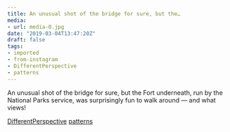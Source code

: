 ```yaml
---
title: An unusual shot of the bridge for sure, but the…
media:
- url: media-0.jpg
date: "2019-03-04T13:47:20Z"
draft: false
tags:
- imported
- from-instagram
- DifferentPerspective
- patterns
---
```

An unusual shot of the bridge for sure, but the Fort underneath, run by the National Parks service, was surprisingly fun to walk around — and what views!

[DifferentPerspective](/tags/differentperspective) [patterns](/tags/patterns)
